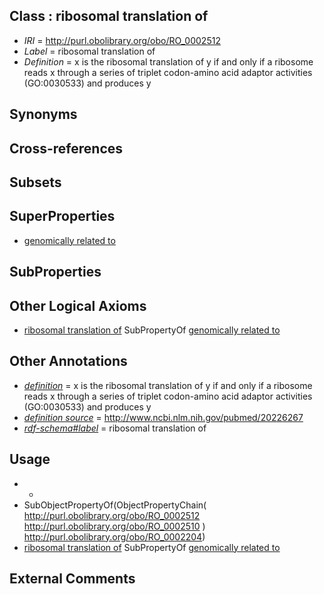 
## Class : ribosomal translation of

 * *IRI* = http://purl.obolibrary.org/obo/RO_0002512
 * *Label* = ribosomal translation of
 * *Definition* = x is the ribosomal translation of y if and only if a ribosome reads x through a series of triplet codon-amino acid adaptor activities (GO:0030533) and produces y

## Synonyms


## Cross-references


## Subsets


## SuperProperties

 * [genomically related to](../../RO/30/RO_0002330.md)

## SubProperties


## Other Logical Axioms

 * [ribosomal translation of](../../RO/12/RO_0002512.md) SubPropertyOf [genomically related to](../../RO/30/RO_0002330.md)

## Other Annotations

 * *[definition](../../IAO/15/IAO_0000115.md)* = x is the ribosomal translation of y if and only if a ribosome reads x through a series of triplet codon-amino acid adaptor activities (GO:0030533) and produces y
 * *[definition source](../../IAO/19/IAO_0000119.md)* = http://www.ncbi.nlm.nih.gov/pubmed/20226267
 * *[rdf-schema#label](../../el/rdf-schema#label.md)* = ribosomal translation of

## Usage

 * -
 * SubObjectPropertyOf(ObjectPropertyChain( <http://purl.obolibrary.org/obo/RO_0002512> <http://purl.obolibrary.org/obo/RO_0002510> ) <http://purl.obolibrary.org/obo/RO_0002204>)
 * [ribosomal translation of](../../RO/12/RO_0002512.md) SubPropertyOf [genomically related to](../../RO/30/RO_0002330.md)

## External Comments

